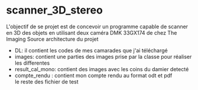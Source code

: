 # scanner_3D_stereo

L'objectif de se projet est de concevoir un programme capable de scanner en 3D des objets
en utilisant deux caméra DMK 33GX174 de chez The Imaging Source
architecture du projet
* DL: il contient les codes de mes camarades que j'ai téléchargé
* images: contient une parties des images prise par la classe pour réaliser les differentes
* result_cal_mono: contient des images avec les coins du damier detecté
* compte_rendu : contient mon compte rendu au format odt et pdf\
le reste des fichier de test